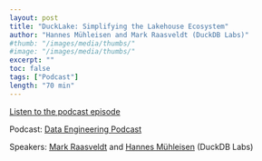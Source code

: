 ```yaml
---
layout: post
title: "DuckLake: Simplifying the Lakehouse Ecosystem"
author: "Hannes Mühleisen and Mark Raasveldt (DuckDB Labs)"
#thumb: "/images/media/thumbs/"
#image: "/images/media/thumbs/"
excerpt: ""
toc: false
tags: ["Podcast"]
length: "70 min"
---
```


<a href="https://www.dataengineeringpodcast.com/episodepage/duck-lake-simplifying-the-lakehouse-ecosystem">Listen to the podcast episode</a>

Podcast: [Data Engineering Podcast](https://www.dataengineeringpodcast.com/)

Speakers: [Mark Raasveldt](https://mytherin.github.io/) and [Hannes Mühleisen](https://hannes.muehleisen.org/) (DuckDB Labs)

